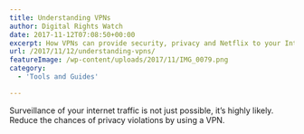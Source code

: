 ```yaml
---
title: Understanding VPNs
author: Digital Rights Watch
date: 2017-11-12T07:08:50+00:00
excerpt: How VPNs can provide security, privacy and Netflix to your Internet connection
url: /2017/11/12/understanding-vpns/
featureImage: /wp-content/uploads/2017/11/IMG_0079.png
category:
  - 'Tools and Guides'

---
```

Surveillance of your internet traffic is not just possible, it&#8217;s highly likely. Reduce the chances of privacy violations by using a VPN.
